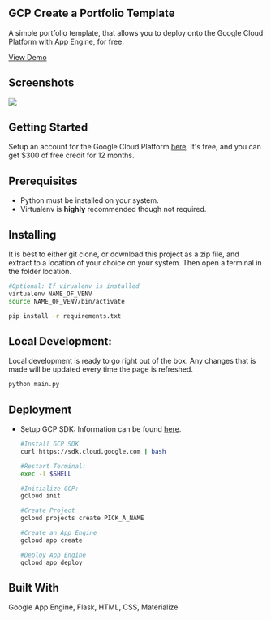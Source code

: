 ## GCP Create a Portfolio Template
A simple portfolio template, that allows you to deploy onto the Google Cloud Platform with App Engine, for free.

[View Demo](https://ultron-48c26.el.r.appspot.com/)
## Screenshots
![](https://github.com/carnageiron/portfolio-revised-reupload/images/Screenshot.png)
## Getting Started
Setup an account for the Google Cloud Platform [here](https://cloud.google.com/free/). It's free, and you can get $300 of free credit for 12 months.
## Prerequisites
* Python must be installed on your system.
* Virtualenv is **highly** recommended though not required.
## Installing
It is best to either git clone, or download this project as a zip file, and extract to a location of your choice on your system. Then open a terminal in the folder location.
```bash
#Optional: If virualenv is installed
virtualenv NAME_OF_VENV
source NAME_OF_VENV/bin/activate 

pip install -r requirements.txt
```
## Local Development:
Local development is ready to go right out of the box. Any changes that is made will be updated every time the page is refreshed.
```bash
python main.py
```
## Deployment
* Setup GCP SDK: Information can be found [here](https://cloud.google.com/sdk/docs/downloads-interactive#linux).

    ```bash
    #Install GCP SDK
    curl https://sdk.cloud.google.com | bash
    
    #Restart Terminal:
    exec -l $SHELL
    
    #Initialize GCP:
    gcloud init
    
    #Create Project
    gcloud projects create PICK_A_NAME
    
    #Create an App Engine
    gcloud app create
    
    #Deploy App Engine
    gcloud app deploy
    ```

## Built With
Google App Engine, Flask, HTML, CSS, Materialize
